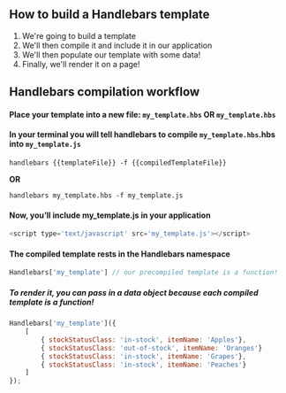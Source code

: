 ## How to build a Handlebars template

1. We're going to build a template
2. We'll then compile it and include it in our application
3. We'll then populate our template with some data!
4. Finally, we'll render it on a page!

## Handlebars compilation workflow

#### Place your template into a new file: `my_template.hbs` OR `my_template.hbs`


#### In your terminal you will tell handlebars to compile `my_template.hbs`.hbs into `my_template.js`

`handlebars {{templateFile}} -f {{compiledTemplateFile}}`

**OR**

`handlebars my_template.hbs -f my_template.js`

#### Now, you’ll include my_template.js in your application

```javascript
<script type='text/javascript' src='my_template.js'></script>
```

#### The compiled template rests in the Handlebars namespace

```javascript
Handlebars['my_template'] // our precompiled template is a function!
```

##### To render it, you can pass in a data object because each compiled template is a function!


```javascript
Handlebars['my_template']({
	[
		{ stockStatusClass: 'in-stock', itemName: 'Apples'},
		{ stockStatusClass: 'out-of-stock', itemName: 'Oranges'}
		{ stockStatusClass: 'in-stock', itemName: 'Grapes'},
		{ stockStatusClass: 'in-stock', itemName: 'Peaches'}
	]
});
```
